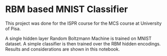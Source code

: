 # RBM based MNIST Classifier

This project was done for the ISPR course for the MCS course at University of Pisa.

A single hidden layer Random Boltzmann Machine is trained on MNIST dataset. A simple classifier is then trained over the RBM hidden encodings. Results and considerations are shown in this notebook.
